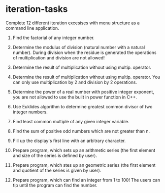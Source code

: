 # iteration-tasks
Complete 12 different iteration excesises with menu structure as a command line application.

1. Find the factorial of any integer number.

2. Determine the modulus of division (natural number with a natural number). During division when the residue is generated 
the operations of multiplication and division are not allowed!

3. Determine the result of multiplication without using multip. operator.

4. Determine the result of multiplication without using multip. operator. You can only use multiplication by 2 and division by 2 operations.

5. Determine the power of a real number with positive integer exponent, you are not allowed to use the built in power function in C++.

6. Use Euklides algorithm to determine greatest common divisor of two integer numbers.

7. Find least common multiple of any given integer variable.

8. Find the sum of positive odd numbers which are not greater than n.

9. Fill up the display's first line with an arbitrary character.

10. Prepare program, which sets up an arithmetic series (the first element and size of the series is defined by user).

11. Prepare program, which stes up an geometric series (the first element and quotient of the series is given by user).

12. Prepare program, which can find an integer from 1 to 100!  The users can tip until the program can find the number.
